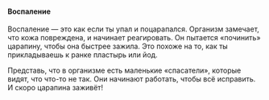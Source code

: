 #### Воспаление
Воспаление — это как если ты упал и поцарапался. Организм замечает, что кожа повреждена, и начинает реагировать. Он пытается «починить» царапину, чтобы она быстрее зажила. Это похоже на то, как ты прикладываешь к ранке пластырь или йод.

Представь, что в организме есть маленькие «спасатели», которые видят, что что-то не так. Они начинают работать, чтобы всё исправить. И скоро царапина заживёт!